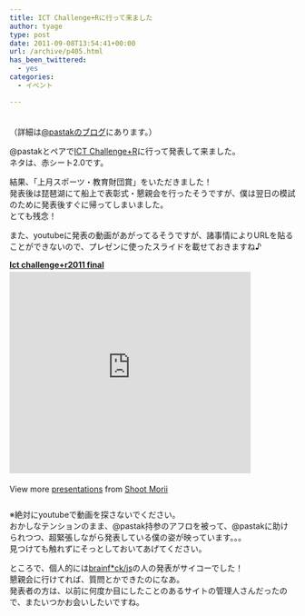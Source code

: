 ```yaml
---
title: ICT Challenge+Rに行って来ました
author: tyage
type: post
date: 2011-09-08T13:54:41+00:00
url: /archive/p405.html
has_been_twittered:
  - yes
categories:
  - イベント

---
```

<p>　<br />
（詳細は<a href="http://d.hatena.ne.jp/Pasta-K/20110902/1314974691">@pastakのブログ</a>にあります。）</p>
<p>@pastakとペアで<a href="http://www.ict-challenger.jp/">ICT Challenge+R</a>に行って発表して来ました。<br />
ネタは、赤シート2.0です。</p>
<p>結果、「上月スポーツ・教育財団賞」をいただきました！<br />
発表後は琵琶湖にて船上で表彰式・懇親会を行ったそうですが、僕は翌日の模試のために発表後すぐに帰ってしまいました。<br />
とても残念！</p>
<p>また、youtubeに発表の動画があがってるそうですが、諸事情によりURLを貼ることができないので、プレゼンに使ったスライドを載せておきますね♪</p>
<div style="width:425px" id="__ss_9030314"> <strong style="display:block;margin:12px 0 4px"><a href="http://www.slideshare.net/pastak/ict-challenger2011-final" title="Ict challenge+r2011 final" target="_blank">Ict challenge+r2011 final</a></strong> <iframe src="http://www.slideshare.net/slideshow/embed_code/9030314" width="425" height="355" frameborder="0" marginwidth="0" marginheight="0" scrolling="no"></iframe> </p>
<div style="padding:5px 0 12px"> View more <a href="http://www.slideshare.net/" target="_blank">presentations</a> from <a href="http://www.slideshare.net/pastak" target="_blank">Shoot Morii</a> </div>
</p></div>
<p>※絶対にyoutubeで動画を探さないでください。<br />
おかしなテンションのまま、@pastak持参のアフロを被って、@pastakに助けられつつ、超緊張しながら発表している僕の姿が映っています。。。<br />
見つけても触れずにそっとしておいてあげてください。</p>
<p>ところで、個人的には<a href="http://www.youtube.com/watch?v=yiHxQrgjpU4">brainf*ck/js</a>の人の発表がサイコーでした！<br />
懇親会に行けてれば、質問とかできたのになあ。<br />
発表者の方は、以前に何度か目にしたことのあるサイトの管理人さんだったので、またいつかお会いしたいですね。</p>
